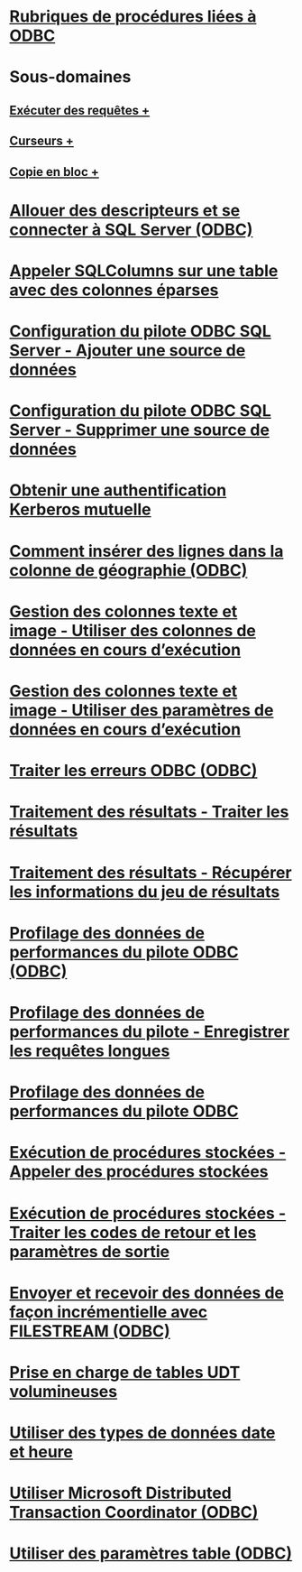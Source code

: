 # [Rubriques de procédures liées à ODBC](odbc-how-to-topics.md)

# Sous-domaines
## [Exécuter des requêtes +](../../relational-databases/native-client-odbc-how-to/execute-queries/executing-queries-how-to-topics-odbc.md)
## [Curseurs +](../../relational-databases/native-client-odbc-how-to/cursors/using-cursors-how-to-topics-odbc.md)
## [Copie en bloc +](../../relational-databases/native-client-odbc-how-to/bulk-copy/bulk-copying-with-the-sql-server-odbc-driver-how-to-topics-odbc.md)

# [Allouer des descripteurs et se connecter à SQL Server (ODBC)](allocate-handles-and-connect-to-sql-server-odbc.md)
# [Appeler SQLColumns sur une table avec des colonnes éparses](call-sqlcolumns-on-a-table-with-sparse-columns.md)
# [Configuration du pilote ODBC SQL Server - Ajouter une source de données](configuring-the-sql-server-odbc-driver-add-a-data-source.md)
# [Configuration du pilote ODBC SQL Server - Supprimer une source de données](configuring-the-sql-server-odbc-driver-delete-a-data-source.md)
# [Obtenir une authentification Kerberos mutuelle](get-mutual-kerberos-authentication.md)
# [Comment insérer des lignes dans la colonne de géographie (ODBC)](how-to-insert-rows-into-geography-column-odbc.md)
# [Gestion des colonnes texte et image - Utiliser des colonnes de données en cours d’exécution](managing-text-and-image-columns-use-data-at-execution-columns.md)
# [Gestion des colonnes texte et image - Utiliser des paramètres de données en cours d’exécution](managing-text-and-image-columns-use-data-at-execution-parameters.md)
# [Traiter les erreurs ODBC (ODBC)](process-odbc-errors-odbc.md)
# [Traitement des résultats - Traiter les résultats](processing-results-process-results.md)
# [Traitement des résultats - Récupérer les informations du jeu de résultats](processing-results-retrieve-result-set-information.md)
# [Profilage des données de performances du pilote ODBC (ODBC)](profiling-odbc-driver-performance-odbc.md)
# [Profilage des données de performances du pilote - Enregistrer les requêtes longues](profiling-odbc-driver-performance-data-log-long-running-queries.md)
# [Profilage des données de performances du pilote ODBC](profiling-odbc-driver-performance-data.md)
# [Exécution de procédures stockées - Appeler des procédures stockées](running-stored-procedures-call-stored-procedures.md)
# [Exécution de procédures stockées - Traiter les codes de retour et les paramètres de sortie](running-stored-procedures-process-return-codes-and-output-parameters.md)
# [Envoyer et recevoir des données de façon incrémentielle avec FILESTREAM (ODBC)](send-and-receive-data-incrementally-with-filestream-odbc.md)
# [Prise en charge de tables UDT volumineuses](support-for-large-udts.md)
# [Utiliser des types de données date et heure](use-date-and-time-types.md)
# [Utiliser Microsoft Distributed Transaction Coordinator (ODBC)](use-microsoft-distributed-transaction-coordinator-odbc.md)
# [Utiliser des paramètres table (ODBC)](use-table-valued-parameters-odbc.md)
